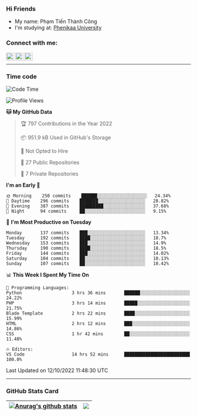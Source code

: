 ### Hi Friends

- My name: Phạm Tiến Thành Công
- I'm studying at: [Phenikaa University]


### Connect with me:
[<img align="left" alt="PhamTienThanhCong | Facebook" width="22px" src="https://upload.wikimedia.org/wikipedia/commons/thumb/1/16/Facebook-icon-1.png/640px-Facebook-icon-1.png" />][facebook]
[<img align="left" alt="PhamTienThanhCong | Zalo" width="22px" src="https://www.anphatpc.com.vn/template/anphat_2020v2/images/icon-zalo.jpg" />][zalo]
[<img align="left" alt="PhamTienThanhCong | LinkedIn" width="22px" src="https://cdn3.iconfinder.com/data/icons/inficons/512/linkedin.png" />][linkedin]

<br />

---

### Time code

<!--START_SECTION:waka-->
![Code Time](http://img.shields.io/badge/Code%20Time-601%20hrs%2020%20mins-blue)

![Profile Views](http://img.shields.io/badge/Profile%20Views-14-blue)

**🐱 My GitHub Data** 

> 🏆 797 Contributions in the Year 2022
 > 
> 📦 951.9 kB Used in GitHub's Storage 
 > 
> 🚫 Not Opted to Hire
 > 
> 📜 27 Public Repositories 
 > 
> 🔑 7 Private Repositories  
 > 
**I'm an Early 🐤** 

```text
🌞 Morning    250 commits    ██████░░░░░░░░░░░░░░░░░░░   24.34% 
🌆 Daytime    296 commits    ███████░░░░░░░░░░░░░░░░░░   28.82% 
🌃 Evening    387 commits    █████████░░░░░░░░░░░░░░░░   37.68% 
🌙 Night      94 commits     ██░░░░░░░░░░░░░░░░░░░░░░░   9.15%

```
📅 **I'm Most Productive on Tuesday** 

```text
Monday       137 commits    ███░░░░░░░░░░░░░░░░░░░░░░   13.34% 
Tuesday      192 commits    ████░░░░░░░░░░░░░░░░░░░░░   18.7% 
Wednesday    153 commits    ███░░░░░░░░░░░░░░░░░░░░░░   14.9% 
Thursday     190 commits    ████░░░░░░░░░░░░░░░░░░░░░   18.5% 
Friday       144 commits    ███░░░░░░░░░░░░░░░░░░░░░░   14.02% 
Saturday     104 commits    ██░░░░░░░░░░░░░░░░░░░░░░░   10.13% 
Sunday       107 commits    ██░░░░░░░░░░░░░░░░░░░░░░░   10.42%

```


📊 **This Week I Spent My Time On** 

```text
💬 Programming Languages: 
Python                   3 hrs 36 mins       ██████░░░░░░░░░░░░░░░░░░░   24.22% 
PHP                      3 hrs 14 mins       █████░░░░░░░░░░░░░░░░░░░░   21.75% 
Blade Template           2 hrs 22 mins       ████░░░░░░░░░░░░░░░░░░░░░   15.99% 
HTML                     2 hrs 12 mins       ███░░░░░░░░░░░░░░░░░░░░░░   14.86% 
CSS                      1 hr 42 mins        ██░░░░░░░░░░░░░░░░░░░░░░░   11.48%

🔥 Editors: 
VS Code                  14 hrs 52 mins      █████████████████████████   100.0%

```


 Last Updated on 12/10/2022 11:48:30 UTC
<!--END_SECTION:waka-->

---

### GitHub Stats Card

| <a href="https://github.com/phamtienthanhcong"><img align="center" src="https://github-readme-stats.vercel.app/api?username=PhamTienThanhCong&show_icons=true&include_all_commits=true&theme=buefy&hide_border=true&theme=ocean_dark" alt="Anurag's github stats" /></a> | <a href="https://github.com/phamtienthanhcong"><img align="center" src="https://github-readme-stats.vercel.app/api/top-langs/?username=PhamTienThanhCong&layout=compact&theme=buefy&hide_border=true&theme=ocean_dark" /></a> |
| ------------- | ------------- |

[Phenikaa University]: https://phenikaa-uni.edu.vn/vi
[facebook]: https://www.facebook.com/phamtienthanhcong
[linkedin]: https://linkedin.com/in/phamtienthanhcong
[zalo]: https://zalo.me/0396396332
[tiktok]: https://www.tiktok.com/@phamtienthanhcong
[web]: https://github.com/PhamTienThanhCong/web_dev
[min project]: https://github.com/PhamTienThanhCong/Project-Of-Web
[c and cpp]: https://github.com/PhamTienThanhCong/Code_C_and_Cpro
[python]: https://github.com/PhamTienThanhCong/Python_beginer

